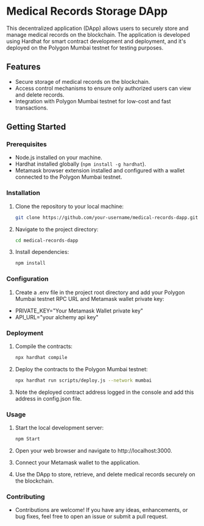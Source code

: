 # Medical Records Storage DApp

This decentralized application (DApp) allows users to securely store and manage medical records on the blockchain. The application is developed using Hardhat for smart contract development and deployment, and it's deployed on the Polygon Mumbai testnet for testing purposes.

## Features

- Secure storage of medical records on the blockchain.
- Access control mechanisms to ensure only authorized users can view and delete records.
- Integration with Polygon Mumbai testnet for low-cost and fast transactions.

## Getting Started

### Prerequisites

- Node.js installed on your machine.
- Hardhat installed globally (`npm install -g hardhat`).
- Metamask browser extension installed and configured with a wallet connected to the Polygon Mumbai testnet.

### Installation

1. Clone the repository to your local machine:

   ```bash
   git clone https://github.com/your-username/medical-records-dapp.git

2. Navigate to the project directory:
     ```bash
     cd medical-records-dapp
3. Install dependencies:
    ```bash
    npm install
### Configuration

1. Create a .env file in the project root directory and add your Polygon Mumbai testnet RPC URL and Metamask wallet private key:

- PRIVATE_KEY="Your Metamask Wallet private key"
- API_URL="your alchemy api key"

### Deployment

1. Compile the contracts:

    ```bash
    npx hardhat compile

2. Deploy the contracts to the Polygon Mumbai testnet:

    ```bash
    npx hardhat run scripts/deploy.js --network mumbai

3. Note the deployed contract address logged in the console and add this address in config.json file.

### Usage

1. Start the local development server:

    ```bash
    npm Start

2. Open your web browser and navigate to http://localhost:3000.

3. Connect your Metamask wallet to the application.

4. Use the DApp to store, retrieve, and delete medical records securely on the blockchain.

### Contributing 

- Contributions are welcome! If you have any ideas, enhancements, or bug fixes, feel free to open an issue or submit a pull request.
